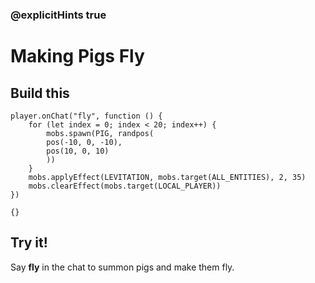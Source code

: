 ### @explicitHints true

# Making Pigs Fly

## Build this

```blocks
player.onChat("fly", function () {
    for (let index = 0; index < 20; index++) {
        mobs.spawn(PIG, randpos(
        pos(-10, 0, -10),
        pos(10, 0, 10)
        ))
    }
    mobs.applyEffect(LEVITATION, mobs.target(ALL_ENTITIES), 2, 35)
    mobs.clearEffect(mobs.target(LOCAL_PLAYER))
})
```

```template
{}
```

## Try it!

Say **fly** in the chat to summon pigs and make them fly.